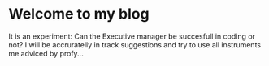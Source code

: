 # Welcome to my blog

It is an experiment:
Can the Executive manager be succesfull in coding or not?
I will be accruratelly in track suggestions and try to use all instruments me adviced by profy...
